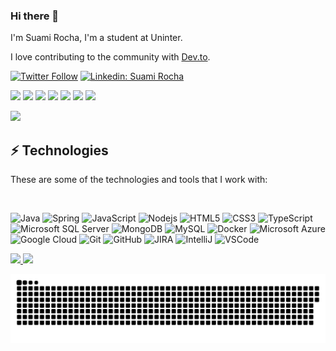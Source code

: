 
### Hi there 👋

I'm Suami Rocha,  I'm a student  at Uninter.

I love contributing to the community with [Dev.to](https://dev.to/suamirocha). 

[![Twitter Follow](https://img.shields.io/twitter/follow/hisuamirocha?style=social)](https://twitter.com/hisuamirocha)
[![Linkedin: Suami Rocha](https://img.shields.io/badge/-Linkedin-blue?style=flat-square&logo=Linkedin&logoColor=white&link=https://www.linkedin.com/in/suamirochadev/)](https://www.linkedin.com/in/suamirochadev/)

  <a href="https://instagram.com/suamirochadev" target="_blank"><img src="https://img.shields.io/badge/-Instagram-%23E4405F?style=for-the-badge&logo=instagram&logoColor=white" target="_blank"></a>
  <a href="https://www.twitch.tv/suamirocha" target="_blank"><img src="https://img.shields.io/badge/Twitch-9146FF?style=for-the-badge&logo=twitch&logoColor=white" target="_blank"></a> 
 <a href="https://discord.gg/suamisz#5008" target="_blank"><img src="https://img.shields.io/badge/Discord-7289DA?style=for-the-badge&logo=discord&logoColor=white" target="_blank"></a> 
  <a href = "mailto:suamirochati@gmail.com"><img src="https://img.shields.io/badge/-Gmail-%23333?style=for-the-badge&logo=gmail&logoColor=white" target="_blank"></a>
  <a href="https://codepen.io/suamirocha" target="_blank"><img src="https://img.shields.io/badge/Codepen-000000?style=for-the-badge&logo=codepen&logoColor=white" target="_blank"></a>
  <a href="https://www.hackerrank.com/suamirochati" target="_blank"><img src="https://img.shields.io/badge/-Hackerrank-2EC866?style=for-the-badge&logo=HackerRank&logoColor=white"></a>
 <a href="https://dev.to/suamirocha" target="_blank"><img src="https://img.shields.io/badge/dev.to-0A0A0A?style=for-the-badge&logo=devdotto&logoColor=white"></a>
 <div>
<img src="https://komarev.com/ghpvc/?username=suamirocha&style=for-the-badge"/>

## ⚡ Technologies

These are some of the technologies and tools that I work with:

<div style="display: inline_block"><br>

![Java](https://img.shields.io/badge/-Java-007396?style=flat-square&logo=java)
![Spring](https://img.shields.io/badge/-Spring-6DB33F?style=flat-square&logo=spring&logoColor=white)
![JavaScript](https://img.shields.io/badge/-JavaScript-black?style=flat-square&logo=javascript)
![Nodejs](https://img.shields.io/badge/-Nodejs-339933?style=flat-square&logo=Node.js&logoColor=white)
![HTML5](https://img.shields.io/badge/-HTML5-E34F26?style=flat-square&logo=html5&logoColor=white)
![CSS3](https://img.shields.io/badge/-CSS3-1572B6?style=flat-square&logo=css3)
![TypeScript](https://img.shields.io/badge/-TypeScript-007ACC?style=flat-square&logo=typescript)
![Microsoft SQL Server](https://img.shields.io/badge/-SQL%20Server-CC2927?style=flat-square&logo=microsoft-sql-server&logoColor=white)
![MongoDB](https://img.shields.io/badge/-MongoDB-black?style=flat-square&logo=mongodb)
![MySQL](https://img.shields.io/badge/-MySQL-4479A1?style=flat-square&logo=mysql&logoColor=white)
![Docker](https://img.shields.io/badge/-Docker-2496ED?style=flat-square&logo=docker&logoColor=white)
![Microsoft Azure](https://img.shields.io/badge/Microsoft%20Azure-0089D6?style=flat-square&logo=microsoft-azure&logoColor=white)
![Google Cloud](https://img.shields.io/badge/Google%20Cloud-4285F4?style=flat-square&logo=google-cloud&logoColor=white)
![Git](https://img.shields.io/badge/-Git-black?style=flat-square&logo=git)
![GitHub](https://img.shields.io/badge/-GitHub-181717?style=flat-square&logo=github)
![JIRA](https://img.shields.io/badge/-JIRA-0052CC?style=flat-square&logo=jira)
![IntelliJ](https://img.shields.io/badge/-IntelliJ%20IDEA-black?style=flat-square&logo=intellij-idea&logoColor=white)
![VSCode](https://img.shields.io/badge/-VSCode-007ACC?style=flat-square&logo=visual-studio-code&logoColor=white)
</div>
  <a href="https://github.com/suamirocha">
  <img height="150em" src="https://github-readme-stats.vercel.app/api?username=suamirocha&show_icons=true&theme=buefy&include_all_commits=true&count_private=true"/>
   <a href="https://github.com/suamirocha">
   <img height="150em" src="https://github-readme-stats.vercel.app/api/top-langs/?username=suamirocha&langs_count=10&theme=buefy"/>
 
 ![Snake animation](https://github.com/suamirocha/suamirocha/blob/output/github-contribution-grid-snake.svg)
 

